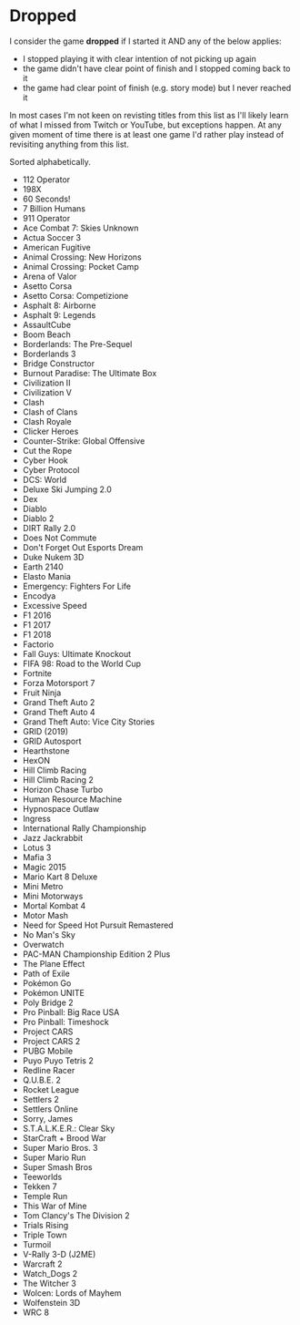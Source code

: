 # Dropped

I consider the game **dropped** if I started it AND any of the below applies:

- I stopped playing it with clear intention of not picking up again
- the game didn't have clear point of finish and I stopped coming back to it
- the game had clear point of finish (e.g. story mode) but I never reached it

In most cases I'm not keen on revisting titles from this list as I'll likely learn of what I missed from Twitch or YouTube, but exceptions happen. At any given moment of time there is at least one game I'd rather play instead of revisiting anything from this list.

Sorted alphabetically.

- 112 Operator
- 198X
- 60 Seconds!
- 7 Billion Humans
- 911 Operator
- Ace Combat 7: Skies Unknown
- Actua Soccer 3
- American Fugitive
- Animal Crossing: New Horizons
- Animal Crossing: Pocket Camp
- Arena of Valor
- Asetto Corsa
- Asetto Corsa: Competizione
- Asphalt 8: Airborne
- Asphalt 9: Legends
- AssaultCube
- Boom Beach
- Borderlands: The Pre-Sequel
- Borderlands 3
- Bridge Constructor
- Burnout Paradise: The Ultimate Box
- Civilization II
- Civilization V
- Clash
- Clash of Clans
- Clash Royale
- Clicker Heroes
- Counter-Strike: Global Offensive
- Cut the Rope
- Cyber Hook
- Cyber Protocol
- DCS: World
- Deluxe Ski Jumping 2.0
- Dex
- Diablo
- Diablo 2
- DIRT Rally 2.0
- Does Not Commute
- Don't Forget Out Esports Dream
- Duke Nukem 3D
- Earth 2140
- Elasto Mania
- Emergency: Fighters For Life
- Encodya
- Excessive Speed
- F1 2016
- F1 2017
- F1 2018
- Factorio
- Fall Guys: Ultimate Knockout
- FIFA 98: Road to the World Cup
- Fortnite
- Forza Motorsport 7
- Fruit Ninja
- Grand Theft Auto 2
- Grand Theft Auto 4
- Grand Theft Auto: Vice City Stories
- GRID (2019)
- GRID Autosport
- Hearthstone
- HexON
- Hill Climb Racing
- Hill Climb Racing 2
- Horizon Chase Turbo
- Human Resource Machine
- Hypnospace Outlaw
- Ingress
- International Rally Championship
- Jazz Jackrabbit
- Lotus 3
- Mafia 3
- Magic 2015
- Mario Kart 8 Deluxe
- Mini Metro
- Mini Motorways
- Mortal Kombat 4
- Motor Mash
- Need for Speed Hot Pursuit Remastered
- No Man's Sky
- Overwatch
- PAC-MAN Championship Edition 2 Plus
- The Plane Effect
- Path of Exile
- Pokémon Go
- Pokémon UNITE
- Poly Bridge 2
- Pro Pinball: Big Race USA
- Pro Pinball: Timeshock
- Project CARS
- Project CARS 2
- PUBG Mobile
- Puyo Puyo Tetris 2
- Redline Racer
- Q.U.B.E. 2
- Rocket League
- Settlers 2
- Settlers Online
- Sorry, James
- S.T.A.L.K.E.R.: Clear Sky
- StarCraft + Brood War
- Super Mario Bros. 3
- Super Mario Run
- Super Smash Bros
- Teeworlds
- Tekken 7
- Temple Run
- This War of Mine
- Tom Clancy's The Division 2
- Trials Rising
- Triple Town
- Turmoil
- V-Rally 3-D (J2ME)
- Warcraft 2
- Watch_Dogs 2
- The Witcher 3
- Wolcen: Lords of Mayhem
- Wolfenstein 3D
- WRC 8
